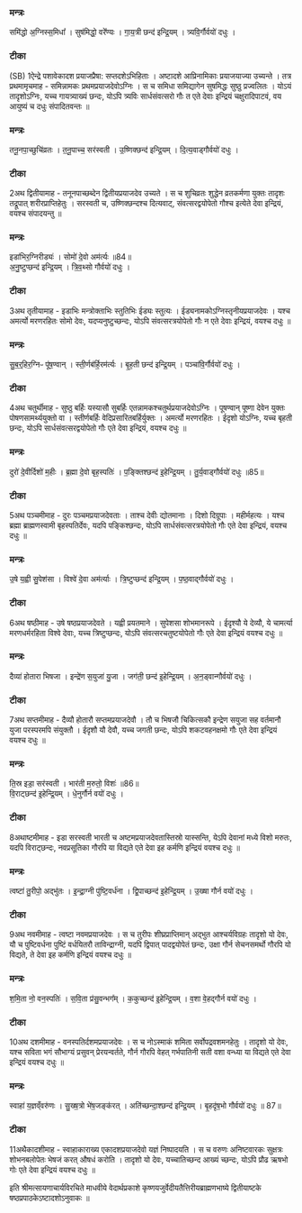

### मन्त्रः
समि॑द्धो अ॒ग्निस्स॒मिधा᳚ ।
सुष॑मिद्धो॒ वरे᳚ण्यः ।
गा॒य॒त्री छन्द॑ इन्द्रि॒यम् ।
त्र्यवि॒र्गौर्वयो॑ दधुः ।


### टीका
(SB) 1ऐन्द्रे पशावेकादश प्रयाजप्रैषा: सप्तदशेऽभिहिताः । अष्टादशे आप्रिनामिकाः प्रयाजयाज्या उच्यन्ते । तत्र प्रथमामृचमाह - समिन्नामकः प्रथमप्रयाजदेवोऽग्निः । स च समिधा समिद्यागेन सुषमिद्धः सुष्ठु प्रज्वलितः । योऽयं तादृशोऽग्निः, यच्च गायत्र्याख्यं छन्दः, योऽपि त्र्यविः सार्धसंवत्सरो गौः त एते देवाः इन्द्रियं चक्षुरादिपाटवं, वय आयुष्यं च दधुः संपादितवन्तः ॥

### मन्त्रः
तनू॒नपा॒च्छुचि॑व्रतः ।
त॒नू॒पाच्च॒ सर॑स्वती ।
उ॒ष्णिक्छन्द॑ इन्द्रि॒यम् ।
दि॒त्य॒वाड्गौर्वयो॑ दधुः ।


### टीका


2अथ द्वितीयामाह - तनूनपाच्छब्देन द्वितीयप्रयाजदेव उच्यते । स च शुचिव्रतः शुद्धेन व्रतकर्मणा युक्तः तादृशः तद्रूपात् शरीरप्राप्तिहेतुः । सरस्वती च, उष्णिक्छन्दश्च दित्यवाट्, संवत्सरद्वयोपेतो गौश्च इत्येते देवा इन्द्रियं, वयश्च संपादयन्तु ॥

### मन्त्रः

इडा॑भिर॒ग्निरीड्यः॑ ।
सोमो॑ दे॒वो अम॑र्त्यः ॥84॥  
अ॒नु॒ष्टुप्छन्द॑ इन्द्रि॒यम् ।
त्रि॒व॒थ्सो गौर्वयो॑ दधुः ।
### टीका


3अथ तृतीयामाह - इडाभिः मन्त्रोक्ताभिः स्तुतिभिः ईड्यः स्तुत्यः । ईड्यनामकोऽग्निस्तृनीयप्रयाजदेवः । यश्च अमर्त्यो मरणरहितः सोमो देवः, यदप्यनुष्टुच्छन्दः, योऽपि संवत्सरत्रयोपेतो गौः न एते देवाः इन्द्रियं, वयश्च दधुः ॥

### मन्त्रः

सु॒ब॒र्॒हिर॒ग्निᳶ पू॑ष॒ण्वान् ।
स्ती॒र्णब॑र्हि॒रम॑र्त्यः ।
बृ॒ह॒ती छन्द॑ इन्द्रि॒यम् ।
पञ्चा॑वि॒र्गौर्वयो॑ दधुः ।

### टीका


4अथ चतुर्थीमाह - सुष्ठु बर्हिः यस्यासौ सुबर्हिः एतन्नामकश्चतुर्थप्रयाजदेवोऽग्निः । पूषण्वान् पूष्णा देवेन युक्तः पोषणसामर्थ्ययुक्तो वा । स्तीर्णबर्हिः वेदिप्रसारितबर्हिर्युक्तः । अमर्त्यो मरणरहितः । ईदृशो योऽग्निः, यच्च बृहती छन्दः, योऽपि सार्धसंवत्सरद्वयोपेतो गौः एते देवा इन्द्रियं, वयश्च दधुः ॥

### मन्त्रः

दुरो॑ दे॒वीर्दिशो॑ म॒हीः ।
ब्र॒ह्मा दे॒वो बृह॒स्पतिः॑ ।
प॒ङ्क्तिश्छन्द॑ इ॒हेन्द्रि॒यम् ।
तु॒र्य॒वाड्गौर्वयो॑ दधुः ॥85॥  

### टीका


5अथ पञ्चमीमाह - दुरः पञ्चमप्रयाजदेवताः । ताश्च देवीः द्योतमानाः । दिशो दिग्रूपाः । महीर्महत्यः । यश्च ब्रह्मा ब्राह्मणस्वामी बृहस्पतिर्देवः, यदपि पङ्किश्छन्दः, योऽपि सार्धसंवत्सरत्रयोपेतो गौः एते देवा इन्द्रियं, वयश्च दधुः ॥

### मन्त्रः
उ॒षे य॒ह्वी सु॒पेश॑सा ।
विश्वे॑ दे॒वा अम॑र्त्याः ।
त्रि॒ष्टुप्छन्द॑ इन्द्रि॒यम् ।
प॒ष्ठ॒वाद्गौर्वयो॑ दधुः ।


### टीका


6अथ षष्ठीमाह - उषे षष्ठप्रयाजदेवते । यह्वी प्रयतमाने । सुपेशसा शोभमानरूपे । ईदृश्यौ ये देव्यौ, ये चामर्त्या मरणधर्मरहिता विश्वे देवाः, यच्च त्रिष्टुप्छन्दः, योऽपि संवत्सरचतुष्टयोपेतो गौः एते देवा इन्द्रियं वयश्च दधुः ॥

### मन्त्रः
दैव्या॑ होतारा भिषजा ।
इन्द्रे॑ण स॒युजा॑ यु॒जा ।
जग॑ती॒ छन्द॑ इ॒हेन्द्रि॒यम् ।
अ॒न॒ड्वान्गौर्वयो॑ दधुः ।


### टीका


7अथ सप्तमीमाह - दैव्यौ होतारौ सप्तमप्रयाजदेवौ । तौ च भिषजौ चिकित्सकौ इन्द्रेण सयुजा सह वर्तमानौ युजा परस्परमपि संयुक्तौ । ईदृशौ यौ देवौ, यच्च जगती छन्दः, योऽपि शकटवहनक्षमो गौः एते देवा इन्द्रियं वयश्च दधुः ॥

### मन्त्रः

ति॒स्र इडा॒ सर॑स्वती ।
भार॑ती म॒रुतो॒ विशः॑ ॥86॥  
वि॒राट्छन्द॑ इ॒हेन्द्रि॒यम् ।
धे॒नुर्गौर्न वयो॑ दधुः ।

### टीका


8अथाष्टमीमाह - इडा सरस्वती भारती च अष्टमप्रयाजदेवतास्तिस्रो यास्सन्ति, येऽपि देवानां मध्ये विशो मरुतः, यदपि विराट्छन्दः, नवप्रसूतिका गौरपि या विद्यते एते देवा इह कर्मणि इन्द्रियं वयश्च दधुः ॥

### मन्त्रः
त्वष्टा॑ तु॒रीपो॒ अद्भु॑तः ।
इ॒न्द्रा॒ग्नी पु॑ष्टि॒वर्ध॑ना ।
द्वि॒पाच्छन्द॑ इ॒हेन्द्रि॒यम् ।
उ॒ख्षा गौर्न वयो॑ दधुः ।


### टीका


9अथ नवमीमाह - त्वष्टा नवमप्रयाजदेवः । स च तुरीपः शीघ्रप्राप्तिमान् अद्भुत आश्चर्यविग्रहः तादृशो यो देवः, यौ च पुष्टिवर्धना पुष्टिं वर्धयितरौ ताविन्द्राग्नी, यदपि द्विपात् पादद्वयोपेतं छन्दः, उक्षा गौर्न सेचनसमर्थो गौरपि यो विद्यते, ते देवा इह कर्मणि इन्द्रियं वयश्च दधुः ॥

### मन्त्रः

श॒मि॒ता नो॒ वन॒स्पतिः॑ ।
स॒वि॒ता प्र॑सु॒वन्भग᳚म् ।
क॒कुच्छन्द॑ इ॒हेन्द्रि॒यम् ।
व॒शा वे॒हद्गौर्न वयो॑ दधुः ।

### टीका


10अथ दशमीमाह - वनस्पतिर्दशमप्रयाजदेवः । स च नोऽस्माकं शमिता सर्वोपद्रवशमनहेतुः । तादृशो यो देवः, यश्च सविता भगं सौभाग्यं प्रसुवन् प्रेरयन्वर्तते, गौर्न गौरपि वेहत् गर्भपातिनी सती वशा वन्ध्या या विद्यते एते देवा इन्द्रियं वयश्च दधुः ॥

### मन्त्रः
स्वाहा॑ य॒ज्ञव्ँवरु॑णः ।
सु॒ख्ष॒त्रो भे॑ष॒जङ्क॑रत् ।
अति॑च्छन्दा॒श्छन्द॑ इन्द्रि॒यम् ।
बृ॒हदृ॑ष॒भो गौर्वयो॑ दधुः ॥ 87॥  

### टीका


11अथैकादशीमाह - स्वाहाकाराख्य एकादशप्रयाजदेवो यज्ञं निष्पादयति । स च वरुणः अनिष्टवारकः सुक्षत्रः शोभनबलोपेतः भेषजं करत् औषधं करोति । तादृशो यो देवः, यच्चातिच्छन्द आख्यं च्छन्दः, योऽपि प्रौढ ऋषभो गोः एते देवा इन्द्रियं वयश्च दधुः ॥



इति श्रीमत्सायणाचार्यविरचिते माधवीये वेदार्थप्रकाशे कृष्णयजुर्वेदीयतैत्तिरीयब्राह्मणभाष्ये द्वितीयाष्टके षष्ठप्रपाठकेऽष्टादशोऽनुवाकः ॥
